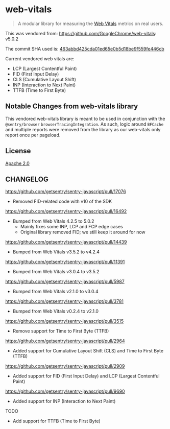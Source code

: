 # web-vitals

> A modular library for measuring the [Web Vitals](https://web.dev/vitals/) metrics on real users.

This was vendored from: https://github.com/GoogleChrome/web-vitals: v5.0.2

The commit SHA used is:
[463abbd425cda01ed65e0b5d18be9f559fe446cb](https://github.com/GoogleChrome/web-vitals/tree/463abbd425cda01ed65e0b5d18be9f559fe446cb)

Current vendored web vitals are:

- LCP (Largest Contentful Paint)
- FID (First Input Delay)
- CLS (Cumulative Layout Shift)
- INP (Interaction to Next Paint)
- TTFB (Time to First Byte)

## Notable Changes from web-vitals library

This vendored web-vitals library is meant to be used in conjunction with the `@sentry/browser`
`browserTracingIntegration`. As such, logic around `BFCache` and multiple reports were removed from the library as our
web-vitals only report once per pageload.

## License

[Apache 2.0](https://github.com/GoogleChrome/web-vitals/blob/master/LICENSE)

## CHANGELOG

https://github.com/getsentry/sentry-javascript/pull/17076

- Removed FID-related code with v10 of the SDK

https://github.com/getsentry/sentry-javascript/pull/16492

- Bumped from Web Vitals 4.2.5 to 5.0.2
  - Mainly fixes some INP, LCP and FCP edge cases
  - Original library removed FID; we still keep it around for now

https://github.com/getsentry/sentry-javascript/pull/14439

- Bumped from Web Vitals v3.5.2 to v4.2.4

https://github.com/getsentry/sentry-javascript/pull/11391

- Bumped from Web Vitals v3.0.4 to v3.5.2

https://github.com/getsentry/sentry-javascript/pull/5987

- Bumped from Web Vitals v2.1.0 to v3.0.4

https://github.com/getsentry/sentry-javascript/pull/3781

- Bumped from Web Vitals v0.2.4 to v2.1.0

https://github.com/getsentry/sentry-javascript/pull/3515

- Remove support for Time to First Byte (TTFB)

https://github.com/getsentry/sentry-javascript/pull/2964

- Added support for Cumulative Layout Shift (CLS) and Time to First Byte (TTFB)

https://github.com/getsentry/sentry-javascript/pull/2909

- Added support for FID (First Input Delay) and LCP (Largest Contentful Paint)

https://github.com/getsentry/sentry-javascript/pull/9690

- Added support for INP (Interaction to Next Paint)

TODO

- Add support for TTFB (Time to First Byte)
